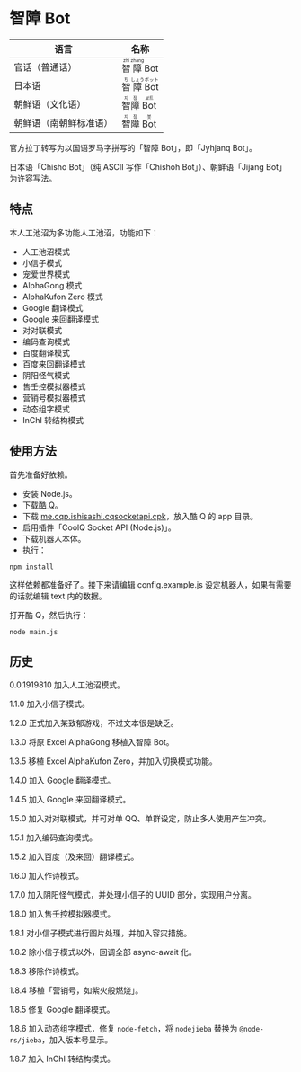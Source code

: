 # 智障 Bot
|语言|名称|
|-|-|
|官话（普通话）|<ruby>智<rp>（</rp><rt>zhì</rt><rp>）</rp></ruby><ruby>障<rp>（</rp><rt>zhàng</rt><rp>）</rp></ruby> Bot|
|日本语|<ruby>智<rp>（</rp><rt>ち</rt><rp>）</rp></ruby><ruby>障<rp>（</rp><rt>しょう</rt><rp>）</rp></ruby> <ruby>Bot<rp>（</rp><rt>ボット</rt><rp>）</rp></ruby>|
|朝鲜语（文化语）|<ruby>智<rp>（</rp><rt>지</rt><rp>）</rp></ruby><ruby>障<rp>（</rp><rt>장</rt><rp>）</rp></ruby> <ruby>Bot<rp>（</rp><rt>보트</rt><rp>）</rp></ruby>|
|朝鲜语（南朝鲜标准语）|<ruby>智<rp>（</rp><rt>지</rt><rp>）</rp></ruby><ruby>障<rp>（</rp><rt>장</rt><rp>）</rp></ruby> <ruby>Bot<rp>（</rp><rt>봇</rt><rp>）</rp></ruby>|

官方拉丁转写为以国语罗马字拼写的「智障 Bot」，即「Jyhjanq Bot」。

日本语「Chishō Bot」（纯 ASCII 写作「Chishoh Bot」）、朝鲜语「Jijang Bot」为许容写法。

## 特点
本人工池沼为多功能人工池沼，功能如下：
- 人工池沼模式
- 小信子模式
- 宠爱世界模式
- AlphaGong 模式
- AlphaKufon Zero 模式
- Google 翻译模式
- Google 来回翻译模式
- 对对联模式
- 编码查询模式
- 百度翻译模式
- 百度来回翻译模式
- 阴阳怪气模式
- 售壬控模拟器模式
- 营销号模拟器模式
- 动态组字模式
- InChI 转结构模式

## 使用方法
首先准备好依赖。
- 安装 Node.js。
- 下载[酷 Q](https://cqp.cc/)。
- 下载 [me.cqp.ishisashi.cqsocketapi.cpk](https://dl.bintray.com/mrhso/cqsocketapi/me.cqp.ishisashi.cqsocketapi.cpk)，放入酷 Q 的 app 目录。
- 启用插件「CoolQ Socket API (Node.js)」。
- 下载机器人本体。
- 执行：
```
npm install
```

这样依赖都准备好了。接下来请编辑 config.example.js 设定机器人，如果有需要的话就编辑 text 内的数据。

打开酷 Q，然后执行：
```
node main.js
```

## 历史
0.0.1919810 加入人工池沼模式。

1.1.0 加入小信子模式。

1.2.0 正式加入某致郁游戏，不过文本很是缺乏。

1.3.0 将原 Excel AlphaGong 移植入智障 Bot。

1.3.5 移植 Excel AlphaKufon Zero，并加入切换模式功能。

1.4.0 加入 Google 翻译模式。

1.4.5 加入 Google 来回翻译模式。

1.5.0 加入对对联模式，并可对单 QQ、单群设定，防止多人使用产生冲突。

1.5.1 加入编码查询模式。

1.5.2 加入百度（及来回）翻译模式。

1.6.0 加入作诗模式。

1.7.0 加入阴阳怪气模式，并处理小信子的 UUID 部分，实现用户分离。

1.8.0 加入售壬控模拟器模式。

1.8.1 对小信子模式进行图片处理，并加入容灾措施。

1.8.2 除小信子模式以外，回调全部 async-await 化。

1.8.3 移除作诗模式。

1.8.4 移植「营销号，如紫火般燃烧」。

1.8.5 修复 Google 翻译模式。

1.8.6 加入动态组字模式，修复 `node-fetch`，将 `nodejieba` 替换为 `@node-rs/jieba`，加入版本号显示。

1.8.7 加入 InChI 转结构模式。
